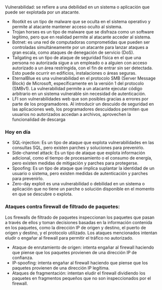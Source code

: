 Vulnerabilidad: se refiere a una debilidad en un sistema o aplicación que puede ser explotada por un atacante.


- Rootkit es un tipo de malware que se oculta en el sistema operativo y permite al atacante mantener acceso oculto al sistema.
- Trojan horses es un tipo de malware que se disfraza como un software legítimo, pero que en realidad permite al atacante acceder al sistema.
- Botnet: es una red de computadoras comprometidas que pueden ser controladas simultáneamente por un atacante para lanzar ataques a gran escala, como ataques de denegación de servicio (DoS). 
- Tailgating es un tipo de ataque de seguridad física en el que una persona no autorizada sigue a un empleado o a alguien con acceso autorizado a un área restringida, con el fin de entrar sin ser detectada. Esto puede ocurrir en edificios, instalaciones o áreas seguras.
- EternalBlue es una vulnerabilidad en el protocolo SMB (Server Message Block) de Microsoft, específicamente en la versión 1 del protocolo (SMBv1). La vulnerabilidad permite a un atacante ejecutar código arbitrario en un sistema vulnerable sin necesidad de autenticación.
- LFI son vulnerabilidades web que son posibles gracias a errores por parte de los programadores. Al introducir un descuido de seguridad en las aplicaciones web, los programadores descuidados permiten que usuarios no autorizados accedan a archivos, aprovechen la funcionalidad de descarga

### Hoy en día
- SQL-injection: Es un tipo de ataque que explota vulnerabilidades en las consultas SQL, pero existen parches y soluciones para prevenirlo.
- Side-channel attack: Es un tipo de ataque que explota información adicional, como el tiempo de procesamiento o el consumo de energía, pero existen medidas de mitigación y parches para protegerse.
- Spoofing: Es un tipo de ataque que implica suplantar la identidad de un usuario o sistema, pero existen medidas de autenticación y parches para prevenirlo.
- Zero-day exploit es una vulnerabilidad o debilidad en un sistema o aplicación que no tiene un parche o solución disponible en el momento en que se descubre o explota.

### Ataques contra firewall de filtrado de paquetes:
Los firewalls de filtrado de paquetes inspeccionan los paquetes que pasan a través de ellos y toman decisiones basadas en la información contenida en los paquetes, como la dirección IP de origen y destino, el puerto de origen y destino, y el protocolo utilizado. Los ataques mencionados intentan eludir o engañar al firewall para permitir el tráfico no autorizado.

- Ataque de enrutamiento de origen: intenta engañar al firewall haciendo que piense que los paquetes provienen de una dirección IP de confianza.
- IP-spoofing: intenta engañar al firewall haciendo que piense que los paquetes provienen de una dirección IP legítima.
- Ataques de fragmentación: intentan eludir el firewall dividiendo los paquetes en fragmentos pequeños que no son inspeccionados por el firewall.